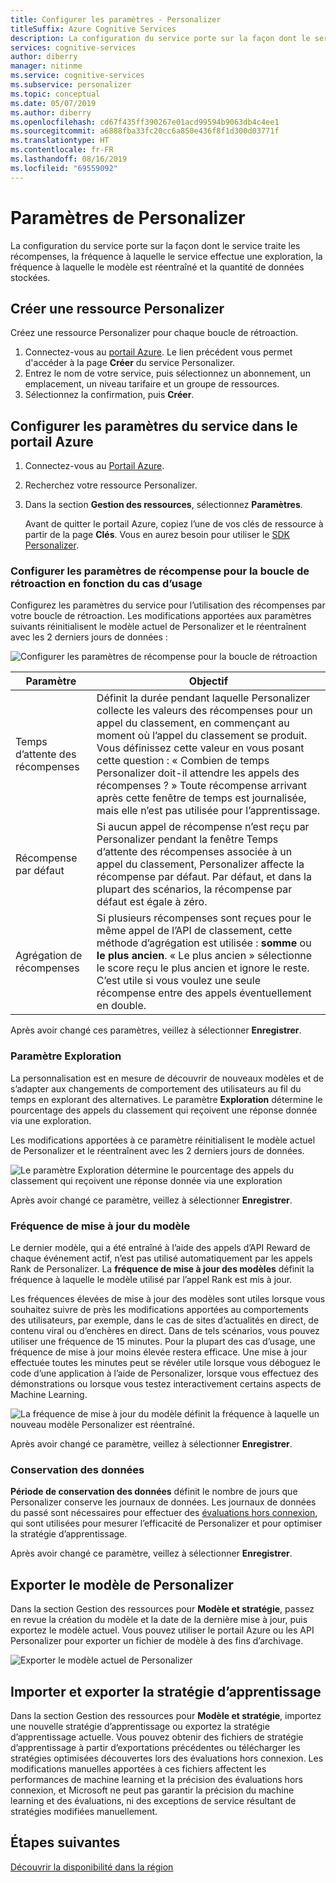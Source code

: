 ```yaml
---
title: Configurer les paramètres - Personalizer
titleSuffix: Azure Cognitive Services
description: La configuration du service porte sur la façon dont le service traite les récompenses, la fréquence à laquelle le service effectue une exploration, la fréquence à laquelle le modèle est réentraîné et la quantité de données stockées.
services: cognitive-services
author: diberry
manager: nitinme
ms.service: cognitive-services
ms.subservice: personalizer
ms.topic: conceptual
ms.date: 05/07/2019
ms.author: diberry
ms.openlocfilehash: cd67f435ff390267e01acd99594b9063db4c4ee1
ms.sourcegitcommit: a6888fba33fc20cc6a850e436f8f1d300d03771f
ms.translationtype: HT
ms.contentlocale: fr-FR
ms.lasthandoff: 08/16/2019
ms.locfileid: "69559092"
---
```

# <a name="personalizer-settings"></a>Paramètres de Personalizer

La configuration du service porte sur la façon dont le service traite les récompenses, la fréquence à laquelle le service effectue une exploration, la fréquence à laquelle le modèle est réentraîné et la quantité de données stockées.

## <a name="create-personalizer-resource"></a>Créer une ressource Personalizer

Créez une ressource Personalizer pour chaque boucle de rétroaction. 

1. Connectez-vous au [portail Azure](https://ms.portal.azure.com/#create/Microsoft.CognitiveServicesPersonalizer). Le lien précédent vous permet d'accéder à la page **Créer** du service Personalizer. 
1. Entrez le nom de votre service, puis sélectionnez un abonnement, un emplacement, un niveau tarifaire et un groupe de ressources.
1. Sélectionnez la confirmation, puis **Créer**.

## <a name="configure-service-settings-in-the-azure-portal"></a>Configurer les paramètres du service dans le portail Azure

1. Connectez-vous au [Portail Azure](https://ms.portal.azure.com/#create/Microsoft.CognitiveServicesPersonalizer).
1. Recherchez votre ressource Personalizer. 
1. Dans la section **Gestion des ressources**, sélectionnez **Paramètres**.

    Avant de quitter le portail Azure, copiez l’une de vos clés de ressource à partir de la page **Clés**. Vous en aurez besoin pour utiliser le [SDK Personalizer](https://docs.microsoft.com/dotnet/api/microsoft.azure.cognitiveservices.personalizer).

### <a name="configure-reward-settings-for-the-feedback-loop-based-on-use-case"></a>Configurer les paramètres de récompense pour la boucle de rétroaction en fonction du cas d’usage

Configurez les paramètres du service pour l’utilisation des récompenses par votre boucle de rétroaction. Les modifications apportées aux paramètres suivants réinitialisent le modèle actuel de Personalizer et le réentraînent avec les 2 derniers jours de données :

![Configurer les paramètres de récompense pour la boucle de rétroaction](media/settings/configure-model-reward-settings.png)

|Paramètre|Objectif|
|--|--|
|Temps d’attente des récompenses|Définit la durée pendant laquelle Personalizer collecte les valeurs des récompenses pour un appel du classement, en commençant au moment où l’appel du classement se produit. Vous définissez cette valeur en vous posant cette question : « Combien de temps Personalizer doit-il attendre les appels des récompenses ? » Toute récompense arrivant après cette fenêtre de temps est journalisée, mais elle n’est pas utilisée pour l’apprentissage.|
|Récompense par défaut|Si aucun appel de récompense n’est reçu par Personalizer pendant la fenêtre Temps d’attente des récompenses associée à un appel du classement, Personalizer affecte la récompense par défaut. Par défaut, et dans la plupart des scénarios, la récompense par défaut est égale à zéro.|
|Agrégation de récompenses|Si plusieurs récompenses sont reçues pour le même appel de l’API de classement, cette méthode d’agrégation est utilisée : **somme** ou **le plus ancien**. « Le plus ancien » sélectionne le score reçu le plus ancien et ignore le reste. C’est utile si vous voulez une seule récompense entre des appels éventuellement en double. |

Après avoir changé ces paramètres, veillez à sélectionner **Enregistrer**.

### <a name="exploration-setting"></a>Paramètre Exploration 

La personnalisation est en mesure de découvrir de nouveaux modèles et de s’adapter aux changements de comportement des utilisateurs au fil du temps en explorant des alternatives. Le paramètre **Exploration** détermine le pourcentage des appels du classement qui reçoivent une réponse donnée via une exploration. 

Les modifications apportées à ce paramètre réinitialisent le modèle actuel de Personalizer et le réentraînent avec les 2 derniers jours de données.

![Le paramètre Exploration détermine le pourcentage des appels du classement qui reçoivent une réponse donnée via une exploration](media/settings/configure-exploration-setting.png)

Après avoir changé ce paramètre, veillez à sélectionner **Enregistrer**.

### <a name="model-update-frequency"></a>Fréquence de mise à jour du modèle

Le dernier modèle, qui a été entraîné à l’aide des appels d’API Reward de chaque événement actif, n’est pas utilisé automatiquement par les appels Rank de Personalizer. La **fréquence de mise à jour des modèles** définit la fréquence à laquelle le modèle utilisé par l’appel Rank est mis à jour. 

Les fréquences élevées de mise à jour des modèles sont utiles lorsque vous souhaitez suivre de près les modifications apportées au comportements des utilisateurs, par exemple, dans le cas de sites d’actualités en direct, de contenu viral ou d’enchères en direct. Dans de tels scénarios, vous pouvez utiliser une fréquence de 15 minutes. Pour la plupart des cas d’usage, une fréquence de mise à jour moins élevée restera efficace. Une mise à jour effectuée toutes les minutes peut se révéler utile lorsque vous déboguez le code d’une application à l’aide de Personalizer, lorsque vous effectuez des démonstrations ou lorsque vous testez interactivement certains aspects de Machine Learning.

![La fréquence de mise à jour du modèle définit la fréquence à laquelle un nouveau modèle Personalizer est réentraîné.](media/settings/configure-model-update-frequency-settings.png)

Après avoir changé ce paramètre, veillez à sélectionner **Enregistrer**.

### <a name="data-retention"></a>Conservation des données

**Période de conservation des données** définit le nombre de jours que Personalizer conserve les journaux de données. Les journaux de données du passé sont nécessaires pour effectuer des [évaluations hors connexion](concepts-offline-evaluation.md), qui sont utilisées pour mesurer l’efficacité de Personalizer et pour optimiser la stratégie d’apprentissage.

Après avoir changé ce paramètre, veillez à sélectionner **Enregistrer**.

## <a name="export-the-personalizer-model"></a>Exporter le modèle de Personalizer

Dans la section Gestion des ressources pour **Modèle et stratégie**, passez en revue la création du modèle et la date de la dernière mise à jour, puis exportez le modèle actuel. Vous pouvez utiliser le portail Azure ou les API Personalizer pour exporter un fichier de modèle à des fins d’archivage. 

![Exporter le modèle actuel de Personalizer](media/settings/export-current-personalizer-model.png)

## <a name="import-and-export-learning-policy"></a>Importer et exporter la stratégie d’apprentissage

Dans la section Gestion des ressources pour **Modèle et stratégie**, importez une nouvelle stratégie d’apprentissage ou exportez la stratégie d’apprentissage actuelle.
Vous pouvez obtenir des fichiers de stratégie d’apprentissage à partir d’exportations précédentes ou télécharger les stratégies optimisées découvertes lors des évaluations hors connexion. Les modifications manuelles apportées à ces fichiers affectent les performances de machine learning et la précision des évaluations hors connexion, et Microsoft ne peut pas garantir la précision du machine learning et des évaluations, ni des exceptions de service résultant de stratégies modifiées manuellement.

## <a name="next-steps"></a>Étapes suivantes

<!--
[How to use the Personalizer container](https://go.microsoft.com/fwlink/?linkid=2083923&clcid=0x409)
-->
[Découvrir la disponibilité dans la région](https://azure.microsoft.com/global-infrastructure/services/?products=cognitive-services)
